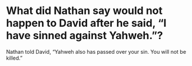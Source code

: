 # What did Nathan say would not happen to David after he said, “I have sinned against Yahweh.”?

Nathan told David, “Yahweh also has passed over your sin. You will not be killed.”
